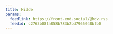 ```yaml
---
title: Hidde
params:
  feedlink: https://front-end.social/@hdv.rss
  feedid: c2763b08fa858b783b2bd7965048bfb0
---
```

